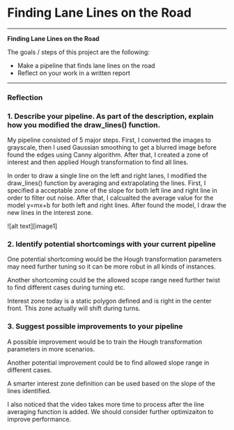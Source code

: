 # **Finding Lane Lines on the Road** 


---

**Finding Lane Lines on the Road**

The goals / steps of this project are the following:
* Make a pipeline that finds lane lines on the road
* Reflect on your work in a written report



---

### Reflection

### 1. Describe your pipeline. As part of the description, explain how you modified the draw_lines() function.

My pipeline consisted of 5 major steps. First, I converted the images to grayscale, then I used Gaussian smoothing to get a blurred image before found the edges using Canny algorithm. After that, I created a zone of interest and then applied Hough transformation to find all lines.

In order to draw a single line on the left and right lanes, I modified the draw_lines() function by averaging and extrapolating the lines. First, I specified a acceptable zone of the slope for both left line and right line in order to filter out noise. After that, I calcualted the average value for the model y=mx+b for both left and right lines. After found the model, I draw the new lines in the interest zone.



![alt text][image1]


### 2. Identify potential shortcomings with your current pipeline


One potential shortcoming would be the Hough transformation parameters may need further tuning so it can be more robut in all kinds of instances.  

Another shortcoming could be the allowed scope range need further twist to find different cases during turning etc.

Interest zone today is a static polygon defined and is right in the center front. This zone actually will shift during turns. 


### 3. Suggest possible improvements to your pipeline

A possible improvement would be to train the Hough transformation parameters in more scenarios.

Another potential improvement could be to find allowed slope range in different cases.

A smarter interest zone definition can be used based on the slope of the lines identified. 

I also noticed that the video takes more time to process after the line averaging function is added. We should consider further optimizaiton to improve performance.

